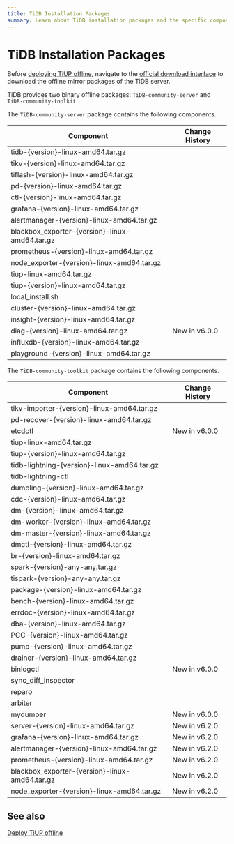 ```yaml
---
title: TiDB Installation Packages
summary: Learn about TiDB installation packages and the specific components included.
---
```


# TiDB Installation Packages

Before [deploying TiUP offline](/production-deployment-using-tiup.md#deploy-tiup-offline), navigate to the [official download interface](https://en.pingcap.com/download/) to download the offline mirror packages of the TiDB server.

TiDB provides two binary offline packages: `TiDB-community-server` and `TiDB-community-toolkit`

The `TiDB-community-server` package contains the following components.

| Component | Change History |
|---|---|
| tidb-{version}-linux-amd64.tar.gz |  |
| tikv-{version}-linux-amd64.tar.gz |  |
| tiflash-{version}-linux-amd64.tar.gz |  |
| pd-{version}-linux-amd64.tar.gz |  |
| ctl-{version}-linux-amd64.tar.gz |  |
| grafana-{version}-linux-amd64.tar.gz |  |
| alertmanager-{version}-linux-amd64.tar.gz |  |
| blackbox_exporter-{version}-linux-amd64.tar.gz |  |
| prometheus-{version}-linux-amd64.tar.gz |  |
| node_exporter-{version}-linux-amd64.tar.gz |  |
| tiup-linux-amd64.tar.gz |  |
| tiup-{version}-linux-amd64.tar.gz |  |
| local_install.sh |  |
| cluster-{version}-linux-amd64.tar.gz |  |
| insight-{version}-linux-amd64.tar.gz |  |
| diag-{version}-linux-amd64.tar.gz | New in v6.0.0 |
| influxdb-{version}-linux-amd64.tar.gz |  |
| playground-{version}-linux-amd64.tar.gz |  |

The `TiDB-community-toolkit` package contains the following components.

| Component | Change History |
|---|---|
| tikv-importer-{version}-linux-amd64.tar.gz |  |
| pd-recover-{version}-linux-amd64.tar.gz |  |
| etcdctl | New in v6.0.0 |
| tiup-linux-amd64.tar.gz |  |
| tiup-{version}-linux-amd64.tar.gz |  |
| tidb-lightning-{version}-linux-amd64.tar.gz |  |
| tidb-lightning-ctl |  |
| dumpling-{version}-linux-amd64.tar.gz |  |
| cdc-{version}-linux-amd64.tar.gz |  |
| dm-{version}-linux-amd64.tar.gz |  |
| dm-worker-{version}-linux-amd64.tar.gz |  |
| dm-master-{version}-linux-amd64.tar.gz |  |
| dmctl-{version}-linux-amd64.tar.gz |  |
| br-{version}-linux-amd64.tar.gz |  |
| spark-{version}-any-any.tar.gz |  |
| tispark-{version}-any-any.tar.gz |  |
| package-{version}-linux-amd64.tar.gz |  |
| bench-{version}-linux-amd64.tar.gz |  |
| errdoc-{version}-linux-amd64.tar.gz |  |
| dba-{version}-linux-amd64.tar.gz |  |
| PCC-{version}-linux-amd64.tar.gz |  |
| pump-{version}-linux-amd64.tar.gz |  |
| drainer-{version}-linux-amd64.tar.gz |  |
| binlogctl | New in v6.0.0 |
| sync_diff_inspector |  |
| reparo |  |
| arbiter |  |
| mydumper | New in v6.0.0 |
| server-{version}-linux-amd64.tar.gz | New in v6.2.0 |
| grafana-{version}-linux-amd64.tar.gz | New in v6.2.0 |
| alertmanager-{version}-linux-amd64.tar.gz | New in v6.2.0 |
| prometheus-{version}-linux-amd64.tar.gz | New in v6.2.0 |
| blackbox_exporter-{version}-linux-amd64.tar.gz | New in v6.2.0  |
| node_exporter-{version}-linux-amd64.tar.gz | New in v6.2.0  |

## See also

[Deploy TiUP offline](/production-deployment-using-tiup.md#deploy-tiup-offline)
